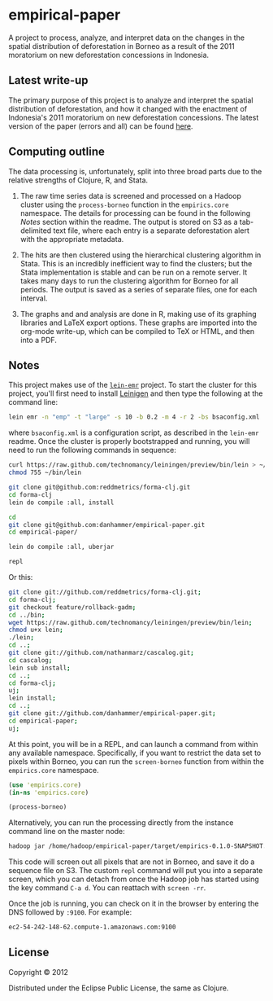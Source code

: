 # empirical-paper

A project to process, analyze, and interpret data on the changes in
the spatial distribution of deforestation in Borneo as a result of the
2011 moratorium on new deforestation concessions in Indonesia.

## Latest write-up

The primary purpose of this project is to analyze and interpret the
spatial distribution of deforestation, and how it changed with the
enactment of Indonesia's 2011 moratorium on new deforestation
concessions.  The latest version of the paper (errors and all) can be
found
[here](https://github.com/danhammer/empirical-paper/blob/develop/write-up/paper.pdf).

## Computing outline

The data processing is, unfortunately, split into three broad parts
due to the relative strengths of Clojure, R, and Stata.  

1. The raw time series data is screened and processed on a Hadoop
cluster using the `process-borneo` function in the `empirics.core`
namespace.  The details for processing can be found in the following
*Notes* section within the readme.  The output is stored on S3 as a
tab-delimited text file, where each entry is a separate deforestation
alert with the appropriate metadata.

2. The hits are then clustered using the hierarchical clustering
algorithm in Stata.  This is an incredibly inefficient way to find the
clusters; but the Stata implementation is stable and can be run on a
remote server.  It takes many days to run the clustering algorithm for
Borneo for all periods.  The output is saved as a series of separate
files, one for each interval.

3. The graphs and and analysis are done in R, making use of its
graphing libraries and LaTeX export options.  These graphs are
imported into the org-mode write-up, which can be compiled to TeX or
HTML, and then into a PDF.

## Notes

This project makes use of the
[`lein-emr`](https://github.com/dpetrovics/lein-emr) project.  To
start the cluster for this project, you'll first need to install
[Leinigen](https://github.com/technomancy/leiningen) and then type the
following at the command line:

```bash
lein emr -n "emp" -t "large" -s 10 -b 0.2 -m 4 -r 2 -bs bsaconfig.xml 
```

where `bsaconfig.xml` is a configuration script, as described in the
`lein-emr` readme.  Once the cluster is properly bootstrapped and
running, you will need to run the following commands in sequence:

```bash
curl https://raw.github.com/technomancy/leiningen/preview/bin/lein > ~/bin/lein
chmod 755 ~/bin/lein

git clone git@github.com:reddmetrics/forma-clj.git
cd forma-clj
lein do compile :all, install

cd
git clone git@github.com:danhammer/empirical-paper.git
cd empirical-paper/

lein do compile :all, uberjar

repl
```

Or this:

```bash
git clone git://github.com/reddmetrics/forma-clj.git;
cd forma-clj;
git checkout feature/rollback-gadm;
cd ../bin;
wget https://raw.github.com/technomancy/leiningen/preview/bin/lein;
chmod u+x lein;
./lein;
cd ..;
git clone git://github.com/nathanmarz/cascalog.git;
cd cascalog;
lein sub install;
cd ..;
cd forma-clj;
uj;
lein install;
cd ..;
git clone git://github.com/danhammer/empirical-paper.git;
cd empirical-paper;
uj;
```

At this point, you will be in a REPL, and can launch a command from
within any available namespace.  Specifically, if you want to restrict
the data set to pixels within Borneo, you can run the `screen-borneo`
function from within the `empirics.core` namespace. 

```clojure
(use 'empirics.core)
(in-ns 'empirics.core)

(process-borneo)
```

Alternatively, you can run the processing directly from the instance
command line on the master node:

```bash
hadoop jar /home/hadoop/empirical-paper/target/empirics-0.1.0-SNAPSHOT.jar empirics.core.process-borneo
```

This code will screen out all pixels that are not in Borneo, and save
it do a sequence file on S3.  The custom `repl` command will put you
into a separate screen, which you can detach from once the Hadoop job
has started using the key command `C-a d`.  You can reattach with
`screen -rr`.  

Once the job is running, you can check on it in the browser by
entering the DNS followed by `:9100`.  For example:

```bash
ec2-54-242-148-62.compute-1.amazonaws.com:9100
```

## License

Copyright © 2012

Distributed under the Eclipse Public License, the same as Clojure.
